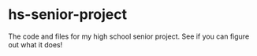 # hs-senior-project
The code and files for my high school senior project. See if you can figure out what it does!
